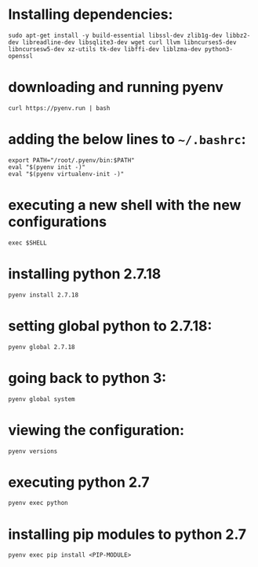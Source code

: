 # Installing dependencies:
`sudo apt-get install -y build-essential libssl-dev zlib1g-dev libbz2-dev libreadline-dev libsqlite3-dev wget curl llvm libncurses5-dev libncursesw5-dev xz-utils tk-dev libffi-dev liblzma-dev python3-openssl`

# downloading and running pyenv
`curl https://pyenv.run | bash`

# adding the below lines to `~/.bashrc`:
```
export PATH="/root/.pyenv/bin:$PATH"
eval "$(pyenv init -)"
eval "$(pyenv virtualenv-init -)"
```

# executing a new shell with the new configurations
`exec $SHELL`

# installing python 2.7.18
`pyenv install 2.7.18`

# setting global python to 2.7.18:
`pyenv global 2.7.18`

# going back to python 3:
`pyenv global system`

# viewing the configuration:
`pyenv versions`

# executing python 2.7
`pyenv exec python`

# installing pip modules to python 2.7
`pyenv exec pip install <PIP-MODULE>`